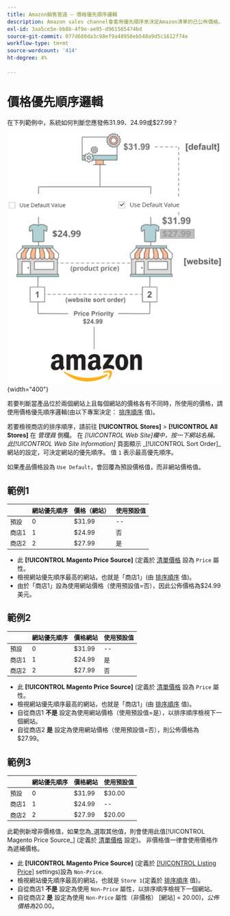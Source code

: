 ```yaml
---
title: Amazon銷售管道 — 價格優先順序邏輯
description: Amazon sales channel會套用優先順序來決定Amazon清單的已公佈價格。
exl-id: 3aa5ce5e-bb8b-4f9e-ae95-d961565474bd
source-git-commit: 077d680da3c98ef9a48958eb548a9d5c1612f74e
workflow-type: tm+mt
source-wordcount: '414'
ht-degree: 4%

---
```


# 價格優先順序邏輯

在下列範例中，系統如何判斷您應發佈$31.99、$24.99或$27.99？

![商務價格範圍](assets/amazon-price-scope.png){width="400"}

若要判斷當產品位於兩個網站上且每個網站的價格各有不同時，所使用的價格，請使用價格優先順序邏輯(由以下專案決定： [排序順序](https://experienceleague.adobe.com/docs/commerce-admin/stores-sales/site-store/store-views.html) 值)。

若要檢視商店的排序順序，請前往 **[!UICONTROL Stores]** > **[!UICONTROL All Stores]** 在 _管理員_ 側欄。 在 _[!UICONTROL Web Site]_欄中，按一下網站名稱。 此_[!UICONTROL Web Site Information]_ 頁面顯示 _[!UICONTROL Sort Order]_網站的設定，可決定網站的優先順序。 值 `1` 表示最高優先順序。

如果產品價格設為 `Use Default`，會回覆為預設價格值，而非網站價格值。

## 範例1

|  | 網站優先順序 | 價格（網站） | 使用預設值 |
|---|---|---|---|
| 預設 | 0 | $31.99 | -- |
| 商店1 | 1 | $24.99 | 否 |
| 商店2 | 2 | $27.99 | 是 |

- 此 **[!UICONTROL Magento Price Source]** (定義於 [清單價格](./listing-price.md) 設為 `Price` 屬性。
- 檢視網站優先順序最高的網站，也就是「商店1」(由 [排序順序](https://experienceleague.adobe.com/docs/commerce-admin/stores-sales/site-store/store-views.html) 值)。
- 由於「商店1」設為使用網站價格（使用預設值=否），因此公佈價格為$24.99美元。

## 範例2

|  | 網站優先順序 | 價格網站 | 使用預設值 |
|---|---|---|---|
| 預設 | 0 | $31.99 | -- |
| 商店1 | 1 | $24.99 | 是 |
| 商店2 | 2 | $27.99 | 否 |

- 此 **[!UICONTROL Magento Price Source]** (定義於 [清單價格](./listing-price.md) 設為 `Price` 屬性。
- 檢視網站優先順序最高的網站，也就是「商店1」(由 [排序順序](https://experienceleague.adobe.com/docs/commerce-admin/stores-sales/site-store/store-views.html) 值)。
- 自從商店1 **不是** 設定為使用網站價格（使用預設值=是），以排序順序檢視下一個網站。
- 自從商店2 **是** 設定為使用網站價格（使用預設值=否），則公佈價格為$27.99。

## 範例3

|  | 網站優先順序 | 價格網站 | 使用預設值 |
|---|---|---|---|
| 預設 | 0 | $31.99 | $30.00 |
| 商店1 | 1 | $24.99 | -- |
| 商店2 | 2 | $27.99 | $20.00 |

此範例新增非價格值，如果您為_選取其他值，則會使用此值[!UICONTROL Magento Price Source_] (定義於 [清單價格](./listing-price.md) 設定)。 非價格值一律會使用價格作為遞補價格。

- 此 **[!UICONTROL Magento Price Source]** (定義於 [[!UICONTROL Listing Price]](./listing-price.md) settings)設為 `Non-Price`.
- 檢視網站優先順序最高的網站，也就是 `Store 1`(定義於 [排序順序](https://experienceleague.adobe.com/docs/commerce-admin/stores-sales/site-store/store-views.html) 值)。
- 自從商店1 **不是** 設定為使用 `Non-Price` 屬性，以排序順序檢視下一個網站。
- 自從商店2 **是** 設定為使用 `Non-Price` 屬性（非價格） [網站] = $20.00)，公佈價格為$20.00。
